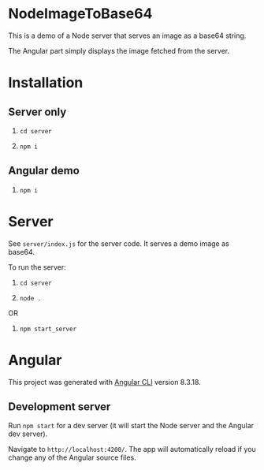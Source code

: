 # NodeImageToBase64

This is a demo of a Node server that serves an image as a base64 string.

The Angular part simply displays the image fetched from the server.

# Installation

## Server only

1. `cd server`

1. `npm i`

## Angular demo

1. `npm i`

# Server

See `server/index.js` for the server code. It serves a demo image as base64.

To run the server:

1. `cd server`

1. `node .`

OR

1. `npm start_server`


# Angular

This project was generated with [Angular CLI](https://github.com/angular/angular-cli) version 8.3.18.

## Development server

Run `npm start` for a dev server (it will start the Node server and the Angular dev server). 

Navigate to `http://localhost:4200/`. The app will automatically reload if you change any of the Angular source files.
